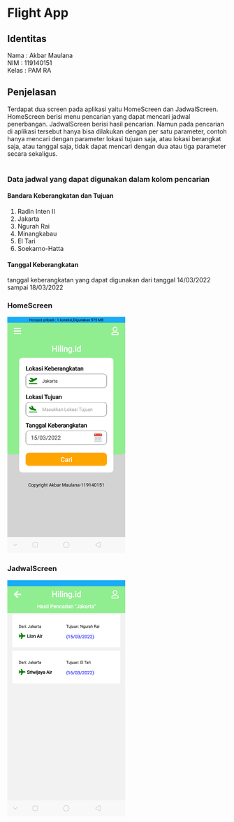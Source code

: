 # Flight App
## Identitas
Nama : Akbar Maulana<br>
NIM : 119140151<br>
Kelas : PAM RA
## Penjelasan
Terdapat dua screen pada aplikasi yaitu HomeScreen dan JadwalScreen. HomeScreen berisi menu pencarian yang dapat mencari jadwal penerbangan. JadwalScreen berisi hasil pencarian. Namun pada pencarian di aplikasi tersebut hanya bisa dilakukan dengan per satu parameter, contoh hanya mencari dengan parameter lokasi tujuan saja, atau lokasi berangkat saja, atau tanggal saja, tidak dapat mencari dengan dua atau tiga parameter secara sekaligus.<br><br>
### Data jadwal yang dapat digunakan dalam kolom pencarian
#### Bandara Keberangkatan dan Tujuan
1. Radin Inten II<br>
2. Jakarta<br>
3. Ngurah Rai<br>
4. Minangkabau<br>
5. El Tari<br>
6. Soekarno-Hatta<br>
#### Tanggal Keberangkatan
tanggal keberangkatan yang dapat digunakan dari tanggal 14/03/2022 sampai 18/03/2022<br>
### HomeScreen
<img src="HomeScreen.png" width="270" height="540"><br>
### JadwalScreen
<img src="JadwalScreen.png" width="270" height="540">

